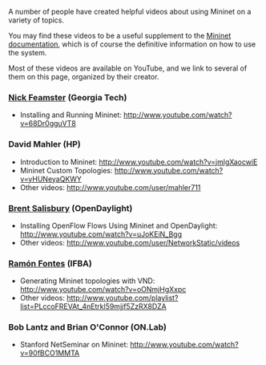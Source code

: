 A number of people have created helpful videos about using Mininet on a variety of topics.

You may find these videos to be a useful supplement to the [Mininet documentation](Documentation), which is of course the definitive information on how to use the system.

Most of these videos are available on YouTube, and we link to several of them on this page, organized by their creator.

### [Nick Feamster](http://www.cc.gatech.edu/~feamster/) (Georgia Tech)

 - Installing and Running Mininet: http://www.youtube.com/watch?v=68Dr0gguVT8

### David Mahler (HP)

 - Introduction to Mininet: http://www.youtube.com/watch?v=jmlgXaocwiE
 - Mininet Custom Topologies: http://www.youtube.com/watch?v=yHUNeyaQKWY
 - Other videos: http://www.youtube.com/user/mahler711

### [Brent Salisbury](http://networkstatic.net) (OpenDaylight)

- Installing OpenFlow Flows Using Mininet and OpenDaylight: http://www.youtube.com/watch?v=uJoKEiN_Bgg
- Other videos: http://www.youtube.com/user/NetworkStatic/videos

### [Ramón Fontes](http://ramonfontest.com) (IFBA)

 - Generating Mininet topologies with VND: http://www.youtube.com/watch?v=oONmjHgXxpc
 - Other videos: http://www.youtube.com/playlist?list=PLccoFREVAt_4nEtrkl59mjjf5ZzRX8DZA

### Bob Lantz and Brian O'Connor (ON.Lab)

- Stanford NetSeminar on Mininet: http://www.youtube.com/watch?v=90fBCO1MMTA